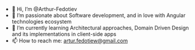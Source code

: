 - 👋 Hi, I’m @Arthur-Fedotiev
- 👀 I’m passionate about Software development, and in love with Angular technologies ecosystem
- 🌱 I’m currently learning Architectural approaches, Domain Driven Design and its implementations in client-side apps
- 📫 How to reach me: artur.fedotiew@gmail.com

<!---
Arthur-Fedotiev/Arthur-Fedotiev is a ✨ special ✨ repository because its `README.md` (this file) appears on your GitHub profile.
You can click the Preview link to take a look at your changes.
--->
